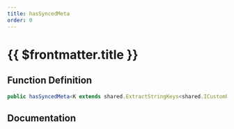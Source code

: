 ```yaml
---
title: hasSyncedMeta
order: 0
---
```


# {{ $frontmatter.title }}

## Function Definition

```ts
public hasSyncedMeta<K extends shared.ExtractStringKeys<shared.ICustomEntitySyncedMeta>>(key: K): boolean;
```

## Documentation

<!--@include: ./parts/hasSyncedMeta.md-->
